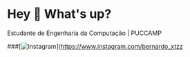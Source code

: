 # Hey 👋 What's up?
Estudante de Engenharia da Computação | PUCCAMP

###[![Instagram](https://simpleicons.org/icons/instagram.svg)](https://www.instagram.com/bernardo_xtzz
